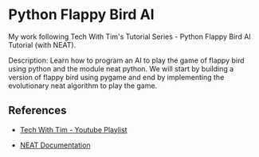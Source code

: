 # Python Flappy Bird AI

My work following Tech With Tim's Tutorial Series - Python Flappy Bird AI Tutorial (with NEAT).

Description: Learn how to program an AI to play the game of flappy bird using python and the module neat python. We will start by building a version of flappy bird using pygame and end by implementing the evolutionary neat algorithm to play the game.

## References

- [Tech With Tim - Youtube Playlist](https://www.youtube.com/watch?v=MMxFDaIOHsE&list=PLzMcBGfZo4-lwGZWXz5Qgta_YNX3_vLS2&index=1)

- [NEAT Documentation](https://neat-python.readthedocs.io/en/latest/config_file.html)

